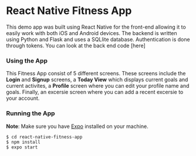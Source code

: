 # React Native Fitness App

This demo app was built using React Native for the front-end allowing it to easily work with both iOS and Android devices. The backend is written using Python and Flask and uses a SQLlite database. Authentication is done through tokens. You can look at the back end code [here]



### Using the App

This Fitness App consist of 5 different screens. These screens include the **Login** and **Signup** screens, a **Today View** which displays current goals and current activites, a **Profile** screen where you can edit your profile name and goals. Finally, an excersie screen where you can add a recent excersie to your account.

### Running the App

**Note**: Make sure you have [Expo](https://docs.expo.io/ "Expo") installed on your machine.

```
$ cd react-native-fitness-app
$ npm install
$ expo start
```
